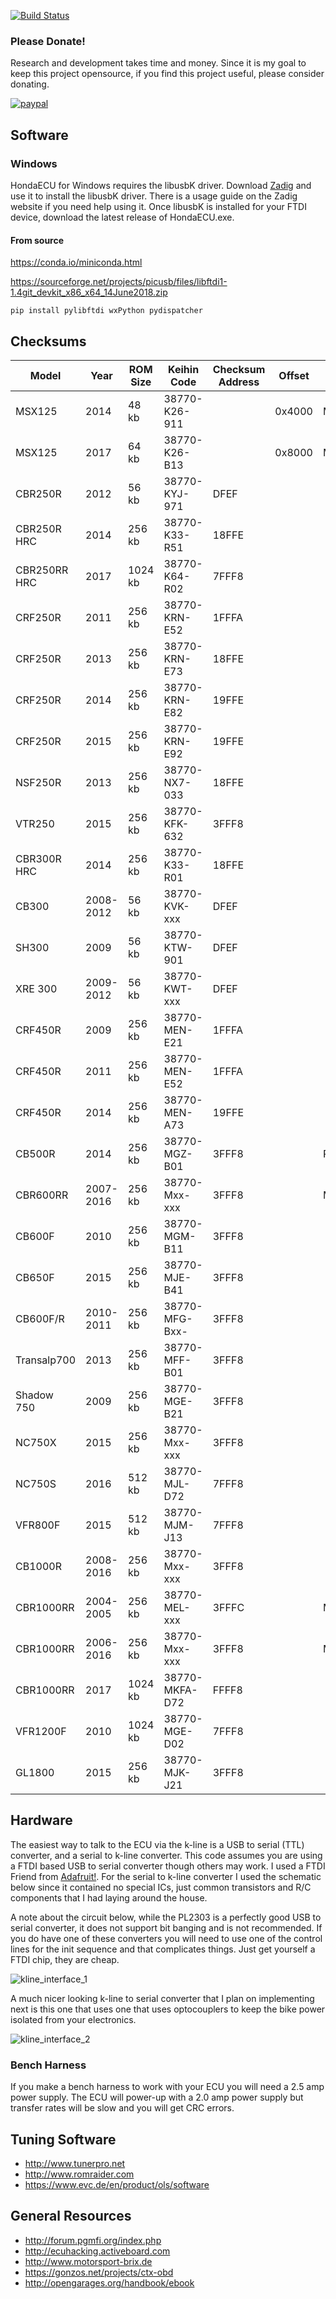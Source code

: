 [![Build Status](https://ci.appveyor.com/api/projects/status/rigvo8jwvgaxcbtp?svg=true)](https://ci.appveyor.com/project/RyanHope/hondaecu)

### Please Donate!

Research and development takes time and money. Since it is my goal to keep this project opensource, if you find this project useful, please consider donating.

[![paypal](https://www.paypalobjects.com/en_US/i/btn/btn_donateCC_LG.gif)](https://www.paypal.com/cgi-bin/webscr?cmd=_s-xclick&hosted_button_id=XL3H864LE567E)

## Software

### Windows

HondaECU for Windows requires the libusbK driver. Download [Zadig](https://zadig.akeo.ie/) and use it to install the libusbK driver. There is a usage guide on the Zadig website if you need help using it. Once libusbK is installed for your FTDI device, download the latest release of HondaECU.exe.


#### From source

 https://conda.io/miniconda.html

 https://sourceforge.net/projects/picusb/files/libftdi1-1.4git_devkit_x86_x64_14June2018.zip

 ```
pip install pylibftdi wxPython pydispatcher
 ```

## Checksums

| Model        | Year      | ROM Size | Keihin Code    | Checksum Address | Offset | CPU    |
|--------------|-----------|----------|----------------|------------------|--------|--------|
| MSX125       | 2014      | 48 kb    | 38770-K26-911  |                  | 0x4000 | M16C   |
| MSX125       | 2017      | 64 kb    | 38770-K26-B13  |                  | 0x8000 | M16C   |
| CBR250R      | 2012      | 56 kb    | 38770-KYJ-971  | DFEF             |        |        |
| CBR250R HRC  | 2014      | 256 kb   | 38770-K33-R51  | 18FFE            |        |        |
| CBR250RR HRC | 2017      | 1024 kb  | 38770-K64-R02  | 7FFF8            |        |        |
| CRF250R      | 2011      | 256 kb   | 38770-KRN-E52  | 1FFFA            |        |        |
| CRF250R      | 2013      | 256 kb   | 38770-KRN-E73  | 18FFE            |        |        |
| CRF250R      | 2014      | 256 kb   | 38770-KRN-E82  | 19FFE            |        |        |
| CRF250R      | 2015      | 256 kb   | 38770-KRN-E92  | 19FFE            |        |        |
| NSF250R      | 2013      | 256 kb   | 38770-NX7-033  | 18FFE            |        |        |
| VTR250       | 2015      | 256 kb   | 38770-KFK-632  | 3FFF8            |        |        |
| CBR300R HRC  | 2014      | 256 kb   | 38770-K33-R01  | 18FFE            |        |        |
| CB300        | 2008-2012 | 56 kb    | 38770-KVK-xxx  | DFEF             |        |        |
| SH300        | 2009      | 56 kb    | 38770-KTW-901  | DFEF             |        |        |
| XRE 300      | 2009-2012 | 56 kb    | 38770-KWT-xxx  | DFEF             |        |        |
| CRF450R      | 2009      | 256 kb   | 38770-MEN-E21  | 1FFFA            |        |        |
| CRF450R      | 2011      | 256 kb   | 38770-MEN-E52  | 1FFFA            |        |        |
| CRF450R      | 2014      | 256 kb   | 38770-MEN-A73  | 19FFE            |        |        |
| CB500R       | 2014      | 256 kb   | 38770-MGZ-B01  | 3FFF8            |        | PPC    |
| CBR600RR     | 2007-2016 | 256 kb   | 38770-Mxx-xxx  | 3FFF8            |        | M32R   |
| CB600F       | 2010      | 256 kb   | 38770-MGM-B11  | 3FFF8            |        |        |
| CB650F       | 2015      | 256 kb   | 38770-MJE-B41  | 3FFF8            |        |        |
| CB600F/R     | 2010-2011 | 256 kb   | 38770-MFG-Bxx- | 3FFF8            |        |        |
| Transalp700  | 2013      | 256 kb   | 38770-MFF-B01  | 3FFF8            |        |        |
| Shadow 750   | 2009      | 256 kb   | 38770-MGE-B21  | 3FFF8            |        |        |
| NC750X       | 2015      | 256 kb   | 38770-Mxx-xxx  | 3FFF8            |        |        |
| NC750S       | 2016      | 512 kb   | 38770-MJL-D72  | 7FFF8            |        |        |
| VFR800F      | 2015      | 512 kb   | 38770-MJM-J13  | 7FFF8            |        |        |
| CB1000R      | 2008-2016 | 256 kb   | 38770-Mxx-xxx  | 3FFF8            |        |        |
| CBR1000RR    | 2004-2005 | 256 kb   | 38770-MEL-xxx  | 3FFFC            |        | M32R   |
| CBR1000RR    | 2006-2016 | 256 kb   | 38770-Mxx-xxx  | 3FFF8            |        | M32R   |
| CBR1000RR    | 2017      | 1024 kb  | 38770-MKFA-D72 | FFFF8            |        |        |
| VFR1200F     | 2010      | 1024 kb  | 38770-MGE-D02  | 7FFF8            |        |        |
| GL1800       | 2015      | 256 kb   | 38770-MJK-J21  | 3FFF8            |        |        |

## Hardware

The easiest way to talk to the ECU via the k-line is a USB to serial (TTL) converter,
and a serial to k-line converter. This code assumes you are using a FTDI based USB to
serial converter though others may work. I used a FTDI Friend from [Adafruit!](https://www.adafruit.com/product/284).
For the serial to k-line converter I used the schematic below since it contained no
special ICs, just common transistors and R/C components that I had laying around the house.

A note about the circuit below, while the PL2303 is a perfectly good USB to serial converter, it does not support bit banging and is not recommended. If you do have one of these converters you will need to use one of the control lines for the init sequence and that complicates things. Just get yourself a FTDI chip, they are cheap.

![kline_interface_1](http://pinoutguide.com/images/upload/pinout_117944425_image.png)

A much nicer looking k-line to serial converter that I plan on implementing next is
this one that uses one that uses optocouplers to keep the bike power isolated from
your electronics.

![kline_interface_2](http://projects.gonzos.net/wp-content/uploads/2017/04/CTX-kline-interface-1024x514.png)


### Bench Harness

If you make a bench harness to work with your ECU you will need a 2.5 amp power supply. The ECU will power-up with a 2.0 amp power supply but transfer rates will be slow and you will get CRC errors.

## Tuning Software

* http://www.tunerpro.net
* http://www.romraider.com
* https://www.evc.de/en/product/ols/software


## General Resources

* http://forum.pgmfi.org/index.php
* http://ecuhacking.activeboard.com
* http://www.motorsport-brix.de
* https://gonzos.net/projects/ctx-obd
* http://opengarages.org/handbook/ebook
